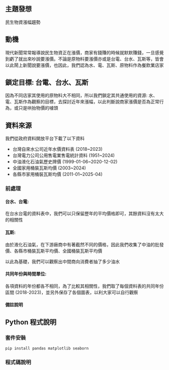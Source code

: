 ## 主題發想

民生物資漲幅趨勢

## 動機

現代新聞常常報導說民生物資正在漲價，商家有錢賺的時候就默默賺錢，一旦感覺到虧了就出來吵說要漲價。不論是原物料要漲價亦或是台電、台水、瓦斯等，皆會以此鬧上新聞說要漲價，也因此，我們認為水、電、瓦斯、原物料作為餐飲業店家

## 鎖定目標: 台電、台水、瓦斯

因為不同店家其使用的原物料大不相同，所以我們鎖定其共通使用的資源: 水、電、瓦斯作為觀察的目標，去探討近年來漲幅，以此判斷說商家漲價是否為正常行為，或只是哄抬物價的噱頭

## 資料來源

我們從政府資料開放平台下載了以下資料

- 台灣自來水公司近年水價資料表 (2018~2023)
- 台灣電力公司公用售電業售電統計資料 (1951~2024)
- 中油液化石油氣歷史牌價 (1999-01-06~2020-12-02)
- 全國家用桶裝瓦斯均價 (2003~2024)
- 各縣市家用桶裝瓦斯均價 (2011-01~2025-04)

### 前處理

#### 台水、台電:

在台水台電的資料表中，我們可以只保留歷年的平均價格即可，其餘資料沒有太大的相關性

#### 瓦斯:

由於液化石油氣，在下游廠商中有著截然不同的價格，因此我們收集了中油的批發價、各縣市桶裝瓦斯平均價、全國桶裝瓦斯平均價

以此為基礎，我們可以觀察出中間商向消費者抽了多少油水

#### 共同年份與時間單位:

各項資料的年份都各不相同，為了比較其相關性，我們取了每個資料表的共同年份區間 (2018-2023)，並另外保存了各個圖表，以利大家可以自行觀察

#### 備註說明

## Python 程式說明
### 套件安裝

```bash
pip install pandas matplotlib seaborn
```
### 程式碼說明

